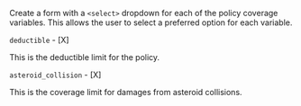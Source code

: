 Create a form with a `<select>` dropdown for each of the policy coverage variables. This allows the user to select a preferred option for each variable.

`deductible` - [X]

This is the deductible limit for the policy.

`asteroid_collision` - [X]

This is the coverage limit for damages from asteroid collisions.
